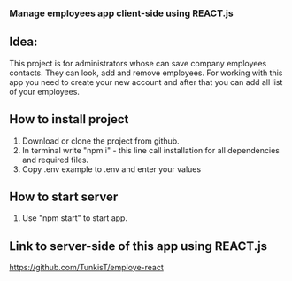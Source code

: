 ### Manage employees app client-side using REACT.js

## Idea:
This project is for administrators whose can save company employees contacts.
They can look, add and remove employees.
For working with this app you need to create your new account and after that you can add all list of your employees.

## How to install project
1. Download or clone the project from github.
2. In terminal write "npm i" - this line call installation for all dependencies and required files.
3. Copy .env example to .env and enter your values

## How to start server
1. Use "npm start" to start app.

## Link to server-side of this app using REACT.js
https://github.com/TunkisT/employe-react
